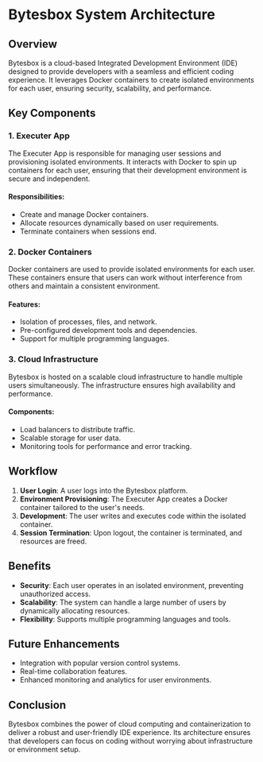 # Bytesbox System Architecture

## Overview

Bytesbox is a cloud-based Integrated Development Environment (IDE) designed to provide developers with a seamless and efficient coding experience. It leverages Docker containers to create isolated environments for each user, ensuring security, scalability, and performance.

## Key Components

### 1. **Executer App**
The Executer App is responsible for managing user sessions and provisioning isolated environments. It interacts with Docker to spin up containers for each user, ensuring that their development environment is secure and independent.

#### Responsibilities:
- Create and manage Docker containers.
- Allocate resources dynamically based on user requirements.
- Terminate containers when sessions end.

### 2. **Docker Containers**
Docker containers are used to provide isolated environments for each user. These containers ensure that users can work without interference from others and maintain a consistent environment.

#### Features:
- Isolation of processes, files, and network.
- Pre-configured development tools and dependencies.
- Support for multiple programming languages.

### 3. **Cloud Infrastructure**
Bytesbox is hosted on a scalable cloud infrastructure to handle multiple users simultaneously. The infrastructure ensures high availability and performance.

#### Components:
- Load balancers to distribute traffic.
- Scalable storage for user data.
- Monitoring tools for performance and error tracking.

## Workflow

1. **User Login**: A user logs into the Bytesbox platform.
2. **Environment Provisioning**: The Executer App creates a Docker container tailored to the user's needs.
3. **Development**: The user writes and executes code within the isolated container.
4. **Session Termination**: Upon logout, the container is terminated, and resources are freed.

## Benefits

- **Security**: Each user operates in an isolated environment, preventing unauthorized access.
- **Scalability**: The system can handle a large number of users by dynamically allocating resources.
- **Flexibility**: Supports multiple programming languages and tools.

## Future Enhancements

- Integration with popular version control systems.
- Real-time collaboration features.
- Enhanced monitoring and analytics for user environments.

## Conclusion

Bytesbox combines the power of cloud computing and containerization to deliver a robust and user-friendly IDE experience. Its architecture ensures that developers can focus on coding without worrying about infrastructure or environment setup.